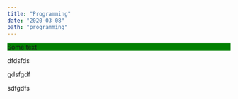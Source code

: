 ```yaml
---
title: "Programming"
date: "2020-03-08"
path: "programming"
---
```



<div style="background-color: green;">Some text</div>


dfdsfds




gdsfgdf


sdfgdfs